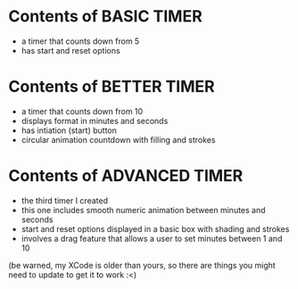 # Contents of BASIC TIMER

* a timer that counts down from 5
* has start and reset options

# Contents of BETTER TIMER

* a timer that counts down from 10
* displays format in minutes and seconds
* has intiation (start) button
* circular animation countdown with filling and strokes

# Contents of ADVANCED TIMER

* the third timer I created
* this one includes smooth numeric animation between minutes and seconds
* start and reset options displayed in a basic box with shading and strokes
* involves a drag feature that allows a user to set minutes between 1 and 10

(be warned, my XCode is older than yours, so there are things you might need to update to get it to work :<)
